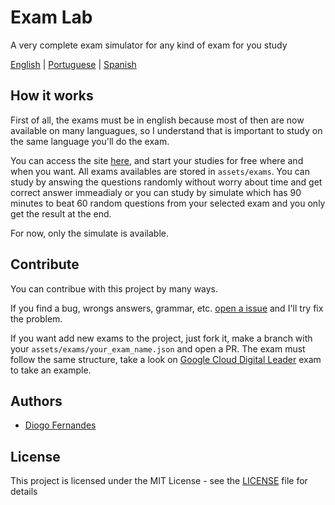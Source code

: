 # Exam Lab
A very complete exam simulator for any kind of exam for you study

[English](README.md) | [Portuguese](README.pt-BR.md) | [Spanish](README.es-ES.md)

## How it works

First of all, the exams must be in english because most of then are now available on many languagues, so I understand that is important to study on the same language you'll do the exam.

You can access the site [here](https://dfop02.github.io/exam-lab/main.html), and start your studies for free where and when you want. All exams availables are stored in `assets/exams`. You can study by answing the questions randomly without worry about time and get correct answer immeadialy or you can study by simulate which has 90 minutes to beat 60 random questions from your selected exam and you only get the result at the end.

For now, only the simulate is available.

## Contribute

You can contribue with this project by many ways.

If you find a bug, wrongs answers, grammar, etc. [open a issue](https://github.com/dfop02/exam-lab/issues) and I'll try fix the problem.

If you want add new exams to the project, just fork it, make a branch with your `assets/exams/your_exam_name.json` and open a PR. The exam must follow the same structure, take a look on [Google Cloud Digital Leader](https://github.com/dfop02/exam-lab/blob/main/assets/exams/google_cloud_digital_leader.json) exam to take an example.

## Authors

* [Diogo Fernandes](https://github.com/dfop02)

## License

This project is licensed under the MIT License - see the [LICENSE](LICENSE) file for details
